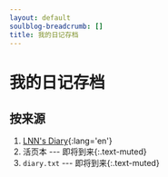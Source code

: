 ```yaml
---
layout: default
soulblog-breadcrumb: []
title: 我的日记存档
---
```


# 我的日记存档

## 按来源

1. [LNN's Diary](lnnsdiary.html){:lang='en'}
2. 活页本 <span>--- 即将到来</span>{:.text-muted}
3. `diary.txt` <span>--- 即将到来</span>{:.text-muted}

